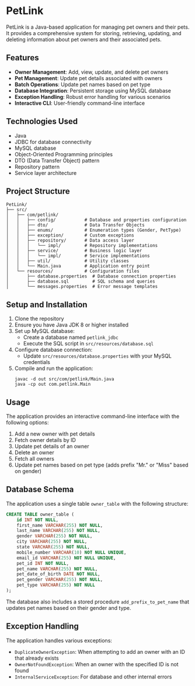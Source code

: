 # PetLink

PetLink is a Java-based application for managing pet owners and their pets. It provides a comprehensive system for storing, retrieving, updating, and deleting information about pet owners and their associated pets.

## Features

- **Owner Management**: Add, view, update, and delete pet owners
- **Pet Management**: Update pet details associated with owners
- **Batch Operations**: Update pet names based on pet type
- **Database Integration**: Persistent storage using MySQL database
- **Exception Handling**: Robust error handling for various scenarios
- **Interactive CLI**: User-friendly command-line interface

## Technologies Used

- Java
- JDBC for database connectivity
- MySQL database
- Object-Oriented Programming principles
- DTO (Data Transfer Object) pattern
- Repository pattern
- Service layer architecture

## Project Structure

```
PetLink/
├── src/
│   ├── com/petlink/
│   │   ├── config/           # Database and properties configuration
│   │   ├── dto/              # Data Transfer Objects
│   │   ├── enums/            # Enumeration types (Gender, PetType)
│   │   ├── exception/        # Custom exceptions
│   │   ├── repository/       # Data access layer
│   │   │   └── impl/         # Repository implementations
│   │   ├── service/          # Business logic layer
│   │   │   └── impl/         # Service implementations
│   │   ├── util/             # Utility classes
│   │   └── Main.java         # Application entry point
│   └── resources/            # Configuration files
│       ├── database.properties  # Database connection properties
│       ├── database.sql         # SQL schema and queries
│       └── messages.properties  # Error message templates
```

## Setup and Installation

1. Clone the repository
2. Ensure you have Java JDK 8 or higher installed
3. Set up MySQL database:
   - Create a database named `petlink_jdbc`
   - Execute the SQL script in `src/resources/database.sql`
4. Configure database connection:
   - Update `src/resources/database.properties` with your MySQL credentials
5. Compile and run the application:
   ```
   javac -d out src/com/petlink/Main.java
   java -cp out com.petlink.Main
   ```

## Usage

The application provides an interactive command-line interface with the following options:

1. Add a new owner with pet details
2. Fetch owner details by ID
3. Update pet details of an owner
4. Delete an owner
5. Fetch all owners
6. Update pet names based on pet type (adds prefix "Mr." or "Miss" based on gender)

## Database Schema

The application uses a single table `owner_table` with the following structure:

```sql
CREATE TABLE owner_table (
    id INT NOT NULL,
    first_name VARCHAR(255) NOT NULL,
    last_name VARCHAR(255) NOT NULL,
    gender VARCHAR(255) NOT NULL,
    city VARCHAR(255) NOT NULL,
    state VARCHAR(255) NOT NULL,
    mobile_number VARCHAR(10) NOT NULL UNIQUE,
    email_id VARCHAR(255) NOT NULL UNIQUE,
    pet_id INT NOT NULL,
    pet_name VARCHAR(255) NOT NULL,
    pet_date_of_birth DATE NOT NULL,
    pet_gender VARCHAR(255) NOT NULL,
    pet_type VARCHAR(255) NOT NULL 
);
```

The database also includes a stored procedure `add_prefix_to_pet_name` that updates pet names based on their gender and type.

## Exception Handling

The application handles various exceptions:
- `DuplicateOwnerException`: When attempting to add an owner with an ID that already exists
- `OwnerNotFoundException`: When an owner with the specified ID is not found
- `InternalServiceException`: For database and other internal errors

